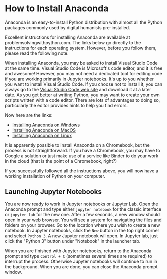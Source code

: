# How to Install Anaconda

Anaconda is an easy-to-install Python distribution with almost all the Python packages commonly used by digital humanists pre-installed.

Excellent instructions for installing Anaconda are available at problemsolvingwithpython.com. The links below go directly to the instructions for each operating system. However, before you follow them, please read the following note.

When installing Anaconda, you may be asked to install Visual Studio Code at the same time. Visual Studio Code is Microsoft's code editor, and it is free and awesome! However, you may not need a dedicated tool for editing code if you are working primarily in Jupyter notebooks. It's up to you whether you want to install Visual Studio Code. If you choose not to install it, you can always go to the [Visual Studio Code web site](https://code.visualstudio.com/) and download it at a later date. As you get better at writing Python, you may want to create your own scripts written with a code editor. There are lots of advantages to doing so, particularly the editor provides hints to help you find errors.

Now here are the links:

- [Installing Anaconda on Windows](https://problemsolvingwithpython.com/01-Orientation/01.03-Installing-Anaconda-on-Windows/)
- [Installing Anaconda on MacOS](https://problemsolvingwithpython.com/01-Orientation/01.04-Installing-Anaconda-on-MacOS/)
- [Installing Anaconda on Linux](https://problemsolvingwithpython.com/01-Orientation/01.05-Installing-Anaconda-on-Linux/)

It is apparently possible to install Anaconda on a Chromebook, but the process is not straightforward. If you have a Chromebook, you may have to Google a solution or just make use of a service like Binder to do your work in the cloud (that is the point of a Chromebook, right?)

If you successfully followed all the instructions above, you will now have a working installation of Python on your computer.

## Launching Jupyter Notebooks

You are now ready to work in Jupyter notebooks or Jupyter Lab. Open the Anaconda prompt and type either `jupyter notebook` for the classic interface or `jupyter lab` for the new one. After a few seconds, a new window should open in your web browser. You will see a system for navigating the files and folders on your browser. Go to the location where you wish to create a new notebook. In Jupyter notebooks, click the `New` button in the top right corner and select `Python 3`. A new Jupyter notebook wil open. In Jupyter lab, just click the "Python 3" button under "Notebook" in the launcher tab.

When you are finished with Jupyter notebooks, return to the Anaconda prompt and type `Control + C` (sometimes several times are required) to interrupt the process. Otherwise Jupyter notebooks will continue to run in the background. When you are done, you can close the Anaconda prompt window.